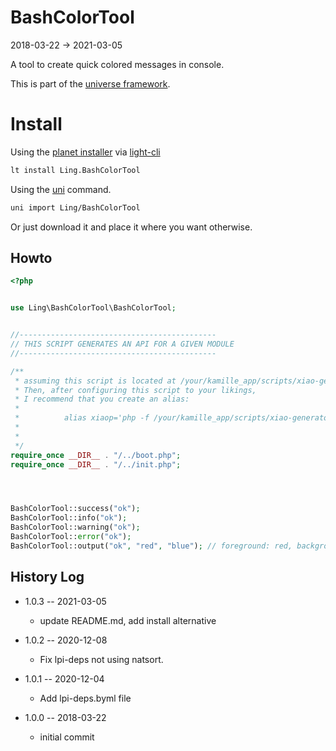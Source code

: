 BashColorTool
================
2018-03-22 -> 2021-03-05



A tool to create quick colored messages in console.

This is part of the [universe framework](https://github.com/karayabin/universe-snapshot).


Install
==========
Using the [planet installer](https://github.com/lingtalfi/Light_PlanetInstaller) via [light-cli](https://github.com/lingtalfi/Light_Cli)
```bash
lt install Ling.BashColorTool
```

Using the [uni](https://github.com/lingtalfi/universe-naive-importer) command.
```bash
uni import Ling/BashColorTool
```

Or just download it and place it where you want otherwise.





Howto
-----------

```php
<?php


use Ling\BashColorTool\BashColorTool;


//--------------------------------------------
// THIS SCRIPT GENERATES AN API FOR A GIVEN MODULE
//--------------------------------------------

/**
 * assuming this script is located at /your/kamille_app/scripts/xiao-generator.php
 * Then, after configuring this script to your likings,
 * I recommend that you create an alias:
 *
 *          alias xiaop='php -f /your/kamille_app/scripts/xiao-generator-peipei.php'
 *
 *
 */
require_once __DIR__ . "/../boot.php";
require_once __DIR__ . "/../init.php";




BashColorTool::success("ok");
BashColorTool::info("ok");
BashColorTool::warning("ok");
BashColorTool::error("ok");
BashColorTool::output("ok", "red", "blue"); // foreground: red, background: blue
```








History Log
------------------

- 1.0.3 -- 2021-03-05

    - update README.md, add install alternative

- 1.0.2 -- 2020-12-08

    - Fix lpi-deps not using natsort.

- 1.0.1 -- 2020-12-04

    - Add lpi-deps.byml file

- 1.0.0 -- 2018-03-22

    - initial commit